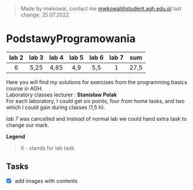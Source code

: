 > Made by mwkowal, contact me mwkowal@student.agh.edu.pl last change: 25.07.2022

# PodstawyProgramowania
lab 2 | lab 3| lab 4 | lab 5 | lab 6 | lab 7 | sum
:----:| :---:| :----:|:-----:|:-----:|:----: | :--:
6     | 5,25 | 4,85  | 4,9   | 5,5   | 1     | 27,5



Here you will find my solutions for exercises from the programming basics course in AGH. \
Laboratory classes lecturer : **Stanisław Polak** \
For each laboratory, I could get six points, four from home tasks, and two which I could gain during classes (1,5 h).

*lab 7* was cancelled and instead of normal lab we could hand extra task to change our mark.



__Legend__
> lt - stands for lab task

## Tasks 
- [x] add images with contents
